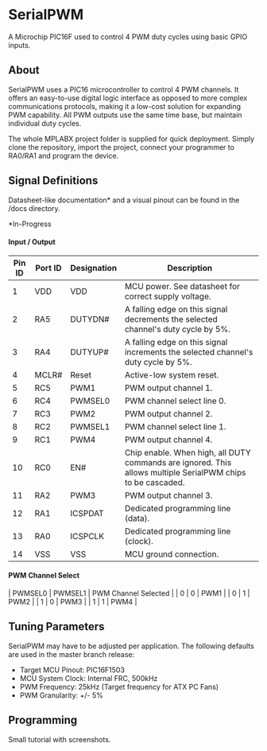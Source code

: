 # SerialPWM #
A Microchip PIC16F used to control 4 PWM duty cycles using basic GPIO inputs.

## About ##
SerialPWM uses a PIC16 microcontroller to control 4 PWM channels. It
offers an easy-to-use digital logic interface as opposed to more complex
communications protocols, making it a low-cost solution for expanding PWM
capability. All PWM outputs use the same time base, but maintain individual
duty cycles.

The whole MPLABX project folder is supplied for quick deployment. Simply
clone the repository, import the project, connect your programmer to RA0/RA1 
and program the device.

## Signal Definitions ##
Datasheet-like documentation* and a visual pinout can be found in the /docs directory.

*In-Progress

#### Input / Output ####

| Pin ID | Port ID | Designation | Description |
| ----- | ------- | ----------- | ---------- |
| 1 | VDD | VDD | MCU power. See datasheet for correct supply voltage. |
| 2 | RA5 | DUTYDN# | A falling edge on this signal decrements the selected channel's duty cycle by 5%. |
| 3 | RA4 | DUTYUP# | A falling edge on this signal increments the selected channel's duty cycle by 5%. |
| 4 | MCLR# | Reset | Active-low system reset. |
| 5 | RC5 | PWM1 | PWM output channel 1. |
| 6 | RC4 | PWMSEL0 | PWM channel select line 0. |
| 7 | RC3 | PWM2 | PWM output channel 2. |
| 8 | RC2 | PWMSEL1 | PWM channel select line 1. |
| 9 | RC1 | PWM4 | PWM output channel 4. |
| 10 | RC0 | EN# | Chip enable. When high, all DUTY commands are ignored. This allows multiple SerialPWM chips to be cascaded. |
| 11 | RA2 | PWM3 | PWM output channel 3. |
| 12 | RA1 | ICSPDAT | Dedicated programming line (data). |
| 13 | RA0 | ICSPCLK | Dedicated programming line (clock). |
| 14 | VSS | VSS | MCU ground connection. |

#### PWM Channel Select ####

| PWMSEL0 | PWMSEL1 | PWM Channel Selected |
| 0 | 0 | PWM1 |
| 0 | 1 | PWM2 |
| 1 | 0 | PWM3 |
| 1 | 1 | PWM4 |

## Tuning Parameters ##
SerialPWM may have to be adjusted per application. The following defaults
are used in the master branch release:

* Target MCU Pinout: PIC16F1503
* MCU System Clock: Internal FRC, 500kHz
* PWM Frequency: 25kHz (Target frequency for ATX PC Fans)
* PWM Granularity: +/- 5%

## Programming ##
Small tutorial with screenshots.

